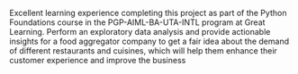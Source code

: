 Excellent learning experience completing this project as part of the Python Foundations course in the PGP-AIML-BA-UTA-INTL program at Great Learning.
Perform an exploratory data analysis and provide actionable insights for a food aggregator company to get a fair idea about the demand of different restaurants and cuisines, which will help them enhance their customer experience and improve the business